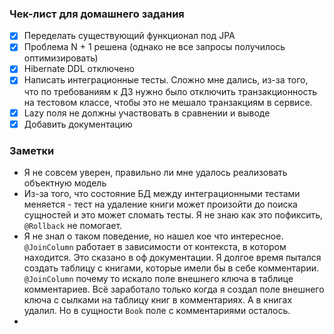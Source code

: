### Чек-лист для домашнего задания

- [x] Переделать существующий функционал под JPA
- [x] Проблема N + 1 решена (однако не все запросы получилось оптимизировать)
- [x] Hibernate DDL отключено
- [x] Написать интеграционные тесты. Сложно мне дались, из-за того, что по требованиям к ДЗ нужно было отключить транзакционность на тестовом классе, чтобы это не мешало транзакциям в сервисе.
- [x] Lazy поля не должны участвовать в сравнении и выводе
- [x] Добавить документацию

### Заметки

* Я не совсем уверен, правильно ли мне удалось реализовать объектную модель
* Из-за того, что состояние БД между интеграционными тестами меняется - тест на удаление книги может произойти до поиска сущностей и это может сломать тесты. Я не знаю как это пофиксить, `@Rollback` не помогает.
* Я не знал о таком поведение, но нашел кое что интересное. `@JoinColumn` работает в зависимости от контекста, в котором находится. Это сказано в оф документации. Я долгое время пытался создать таблицу с книгами, которые имели бы в себе комментарии. `@JoinColumn` почему то искало поле внешнего ключа в таблице комментариев.
Всё заработало только когда я создал поле внешнего ключа с сылками на таблицу книг в комментариях. А в книгах удалил. Но в сущности `Book` поле с комментариями осталось. 
* 